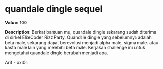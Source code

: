 # quandale dingle sequel

**Value**: 100

**Description**: Berkat bantuan mu, quandale dingle sekarang sudah diterima di sirkel EliteCoder Rizz Party. Quandale dingle yang sebelumnya adalah beta male, sekarang dapat berevolusi menjadi alpha male, sigma male. atau kasta male lain yang melebihi beta male. Kerjakan challenge ini untuk mengetahui quandale dingle berubah menjadi apa.

Arif - xxi0n
